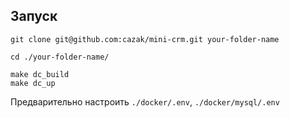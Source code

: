 ## Запуск

```shell
git clone git@github.com:cazak/mini-crm.git your-folder-name

cd ./your-folder-name/

make dc_build
make dc_up
```

Предварительно настроить `./docker/.env`, `./docker/mysql/.env`
